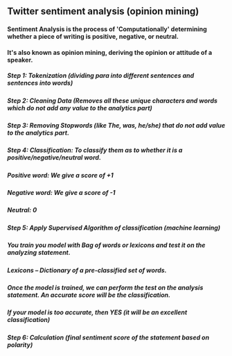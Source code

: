 ## Twitter sentiment analysis (opinion mining)
 
#### Sentiment Analysis is the process of 'Computationally' determining whether a piece of writing is positive, negative, or neutral.
#### It's also known as opinion mining, deriving the opinion or attitude of a speaker.

##### Step 1: Tokenization (dividing para into different sentences and sentences into words)
##### Step 2: Cleaning Data (Removes all these unique characters and words which do not add any value to the analytics part)
##### Step 3: Removing Stopwords (like The, was, he/she) that do not add value to the analytics part.
##### Step 4: Classification: To classify them as to whether it is a positive/negative/neutral word.
##### Positive word: We give a score of +1
##### Negative word: We give a score of -1
##### Neutral: 0
##### Step 5: Apply Supervised Algorithm of classification (machine learning)
##### You train you model with Bag of words or lexicons and test it on the analyzing statement.
##### Lexicons – Dictionary of a pre-classified set of words.
##### Once the model is trained, we can perform the test on the analysis statement. An accurate score will be the classification.
##### If your model is too accurate, then YES (it will be an excellent classification)
##### Step 6: Calculation (final sentiment score of the statement based on polarity)
